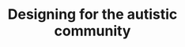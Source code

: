 ---
layout: bookmark
title: Designing for the autistic community
tags:
  - Bookmarks
  - Autism
  - Design
created: '2023-09-03T23:28:28.849Z'
link: >-
  https://uxdesign.cc/inclusive-design-guide-7-principles-of-designing-for-the-autistic-community-1e6dcd4bae85
id: 640346447
excerpt: Product design principles that will improve usability for everyone.
image: https://miro.medium.com/v2/resize:fit:1200/1*5KIW1oDWkIBwsn89sBibjg.png
---
